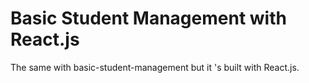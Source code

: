 # Basic Student Management with React.js

The same with basic-student-management but it 's built with React.js.
